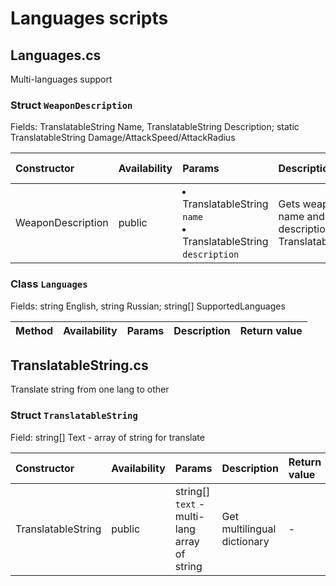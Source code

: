 ﻿# Languages scripts
## Languages.cs
Multi-languages support 

### Struct `WeaponDescription`
Fields: TranslatableString Name, TranslatableString Description;
static TranslatableString Damage/AttackSpeed/AttackRadius

| Constructor       | Availability  | Params    | Description               | Return value      |
| :---              | :---          | :---      | :---                      | :---              | 
| WeaponDescription | public        | <ui><li>TranslatableString `name`</li><li>TranslatableString `description`</li></ui>| Gets weapon's name and description as a TranslatableString| -              | 


### Class `Languages`
Fields: string English, string Russian; string[] SupportedLanguages

| Method            | Availability  | Params    | Description               | Return value      |
| :---              | :---          | :---      | :---                      | :---              | 

## TranslatableString.cs
Translate string from one lang to other

### Struct `TranslatableString`
Field: string[] Text - array of string for translate

| Constructor       | Availability  | Params    | Description               | Return value      |
| :---              | :---          | :---      | :---                      | :---              | 
| TranslatableString| public        | string[] `text` - multi-lang array of string| Get multilingual dictionary| -              | 
